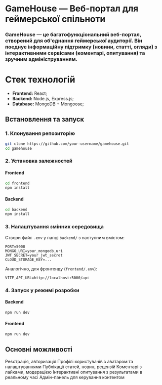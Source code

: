 # GameHouse — Веб-портал для геймерської спільноти

### GameHouse — це багатофункціональний веб-портал, створений для об'єднання геймерської аудиторії. Він поєднує інформаційну підтримку (новини, статті, огляди) з інтерактивними сервісами (коментарі, опитування) та зручним адмініструванням.

# Стек технологій

- **Frontend:** React;
- **Backend:** Node.js, Express.js;
- **Database:** MongoDB + Mongoose;

## Встановлення та запуск

### 1. Клонування репозиторію

```bash
git clone https://github.com/your-username/gamehouse.git
cd gamehouse
```

### 2. Установка залежностей

#### Frontend

```bash
cd frontend
npm install
```

#### Backend

```bash
cd backend
npm install
```

### 3. Налаштування змінних середовища

Створи файл `.env` у папці `backend/` з наступним вмістом:

```env
PORT=5000
MONGO_URI=your_mongodb_uri
JWT_SECRET=your_jwt_secret
CLOUD_STORAGE_KEY=...
```

Аналогічно, для фронтенду (`frontend/.env`):

```env
VITE_API_URL=http://localhost:5000/api
```

### 4. Запуск у режимі розробки

#### Backend

```bash
npm run dev
```

#### Frontend

```bash
npm run dev
```

## Основні можливості

Реєстрація, авторизація
Профілі користувачів з аватаром та налаштуваннями
Публікації статей, новин, рецензій
Коментарі з лайками, модерацією
Інтерактивні опитування з результатами в реальному часі
Адмін-панель для керування контентом
